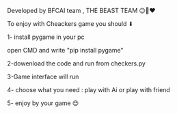 Developed by BFCAI team , THE BEAST TEAM 😉🥇❤

To enjoy with Cheackers game you should ⬇

1- install pygame in your pc 

open CMD and write "pip install pygame"

2-dowenload the code and run from checkers.py

3-Game interface will run

4- choose what you need : play with Ai or play with friend

5- enjoy by your game 😍
